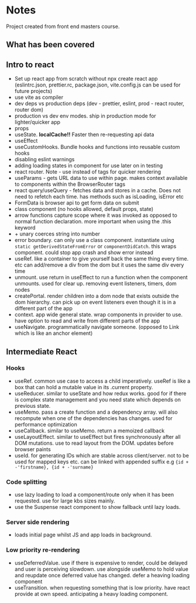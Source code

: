 # Notes

Project created from front end masters course.

## What has been covered

## Intro to react

- Set up react app from scratch without npx create react app (eslintrc.json, prettier.rc, package.json, vite.config.js can be used for future projects)
- use vite as compiler
- dev deps vs production deps (dev - prettier, eslint, prod - react router, router dom)
- production vs dev env modes. ship in production mode for lighter/quicker app
- props
- useState. **localCache!!** Faster then re-requesting api data
- useEffect
- useCustomHooks. Bundle hooks and functions into reusable custom hooks
- disabling eslint warnings
- adding loading states in component for use later on in testing
- react router. Note - use <link> instead of <a> tags for quicker rendering
- useParams - gets URL data to use within page. makes context available to components within the BrowserRouter tags
- react query/useQuery - fetches data and stores in a cache. Does not need to refetch each time. has methods such as isLoading, isError etc
- FormData is browser api to get form data on submit
- class component (no hooks allowed, default props, state)
- arrow functions capture scope where it was invoked as opposed to normal function declaration. more important when using the .this keyword
- \+ unary coerces string into number
- error boundary. can only use a class component. instantiate using `static getDerivedStateFromError` or `componentDidCatch`. this wraps component. could stop app crash and show error instead
- useRef. like a container to give yourself back the same thing every time. etc can add/remove a div from the dom but it uses the same div every time
- unmount. use return in useEffect to run a function when the component unmounts. used for clear up. removing event listeners, timers, dom nodes
- createPortal. render children into a dom node that exists outside the dom hierarchy. can pick up on event listeners even though it is in a different part of the app
- context. app wide general state. wrap components in provider to use. have option to read and write from different parts of the app
- useNavigate. programmatically navigate someone. (opposed to Link which is like an anchor element)

## Intermediate React

### Hooks

- useRef. common use case to access a child imperatively. useRef is like a box that can hold a mutable value in its .current property.
- useReducer. similar to useState and how redux works. good for if there is complex state management and you need state which depends on previous state.
- useMemo. pass a create function and a dependency array. will also recompute when one of the dependencies has changes. used for performance optimization
- useCallback. similar to useMemo. return a memoized callback
- useLayoutEffect. similar to useEffect but fires synchronously after all DOM mutations. use to read layout from the DOM. updates before browser paints
- useId. for generating IDs which are stable across client/server. not to be used for mapped keys etc. can be linked with appended suffix e.g `{id + -'firstname}, {id + -'surname}`

### Code splitting

- use lazy loading to load a component/route only when it has been requested. use for large kbs sizes mainly.
- use the Suspense react component to show fallback until lazy loads.

### Server side rendering

- loads initial page whilst JS and app loads in background.

### Low priority re-rendering

- useDeferredValue. use if there is expensive to render, could be delayed and user is perceiving slowdown. use alongside useMemo to hold value and reupdate once deferred value has changed. defer a heaving loading component
- useTransition. when requesting something that is low priority. have react provide at own speed. anticipating a heavy loading component.
